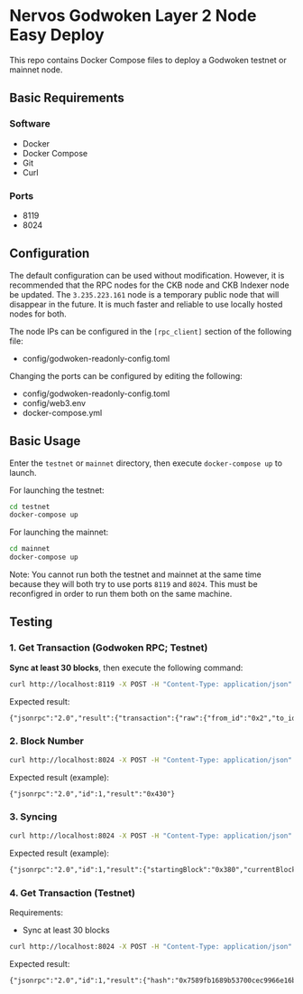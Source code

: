 # Nervos Godwoken Layer 2 Node Easy Deploy

This repo contains Docker Compose files to deploy a Godwoken testnet or mainnet node.

## Basic Requirements

### Software

- Docker
- Docker Compose
- Git
- Curl

### Ports

- 8119
- 8024

## Configuration

The default configuration can be used without modification. However, it is recommended that the RPC nodes for the CKB node and CKB Indexer node be updated. The `3.235.223.161` node is a temporary public node that will disappear in the future. It is much faster and reliable to use locally hosted nodes for both.

The node IPs can be configured in the `[rpc_client]` section of the following file:

- config/godwoken-readonly-config.toml

Changing the ports can be configured by editing the following:

- config/godwoken-readonly-config.toml
- config/web3.env
- docker-compose.yml

## Basic Usage

Enter the `testnet` or `mainnet` directory, then execute `docker-compose up` to launch.

For launching the testnet:

```sh
cd testnet
docker-compose up
```

For launching the mainnet:

```sh
cd mainnet
docker-compose up
```

Note: You cannot run both the testnet and mainnet at the same time because they will both try to use ports `8119` and `8024`. This must be reconfigred in order to run them both on the same machine.

## Testing

### 1. Get Transaction (Godwoken RPC; Testnet)

**Sync at least 30 blocks**, then execute the following command:

```sh
curl http://localhost:8119 -X POST -H "Content-Type: application/json" -d '{"jsonrpc": "2.0", "method":"gw_get_transaction", "params": ["0x7589fb1689b53700cec9966e16b83714f3583ec30d6184a782d329649c40d37e"], "id": 1}'
```

Expected result:

```txt
{"jsonrpc":"2.0","result":{"transaction":{"raw":{"from_id":"0x2","to_id":"0x5","nonce":"0x5","args":"0xffffff504f4c590040420f00000000000000000000000000000000000000000000000000000000000000000000000000a40000009623609d000000000000000000000000fe1cae6e56bbb423821c71c685edfcda39d41d15000000000000000000000000a2694d757143110690f93de88ac1e345cb2c276500000000000000000000000000000000000000000000000000000000000000600000000000000000000000000000000000000000000000000000000000000004d09de08a00000000000000000000000000000000000000000000000000000000"},"signature":"0xc772ed5473e1b5eb5ad55ae87dcfe9dadba15003ad3fc715d04ae29938b4f1d320aebaeac14c5946743d07a054733f62f64ad57024fbd3ff543ee463d8abf8af00","hash":"0x7589fb1689b53700cec9966e16b83714f3583ec30d6184a782d329649c40d37e"},"status":"committed"},"id":1}
```

### 2. Block Number

```sh
curl http://localhost:8024 -X POST -H "Content-Type: application/json" -d '{"jsonrpc": "2.0", "method":"eth_blockNumber", "params": [], "id": 1}'
```

Expected result (example):

```txt
{"jsonrpc":"2.0","id":1,"result":"0x430"}
```

### 3. Syncing

```sh
curl http://localhost:8024 -X POST -H "Content-Type: application/json" -d '{"jsonrpc": "2.0", "method":"eth_syncing", "params": [], "id": 1}'
```

Expected result (example):

```txt
{"jsonrpc":"2.0","id":1,"result":{"startingBlock":"0x380","currentBlock":"0x380","highestBlock":"0x380"}}
```

### 4. Get Transaction (Testnet)

Requirements:

- Sync at least 30 blocks

```sh
curl http://localhost:8024 -X POST -H "Content-Type: application/json" -d '{"jsonrpc": "2.0", "method":"eth_getTransactionByHash", "params": ["0x7589fb1689b53700cec9966e16b83714f3583ec30d6184a782d329649c40d37e"], "id": 1}'
```

Expected result:

```txt
{"jsonrpc":"2.0","id":1,"result":{"hash":"0x7589fb1689b53700cec9966e16b83714f3583ec30d6184a782d329649c40d37e","blockHash":"0x3db5355a9146c0697c15c091d174b0d0f4b6e59c0beeff92f0def2e42389785d","blockNumber":"0x1e","transactionIndex":"0x0","from":"0x8069d75814b6886ef39a5b3b0e84c3601b033480","to":"0x1b9d4121479f1708addae44631bf174a6b00cd93","gas":"0xf4240","gasPrice":"0x0","input":"0x9623609d000000000000000000000000fe1cae6e56bbb423821c71c685edfcda39d41d15000000000000000000000000a2694d757143110690f93de88ac1e345cb2c276500000000000000000000000000000000000000000000000000000000000000600000000000000000000000000000000000000000000000000000000000000004d09de08a00000000000000000000000000000000000000000000000000000000","nonce":"0x5","value":"0x0","v":"0x0","r":"0xc772ed5473e1b5eb5ad55ae87dcfe9dadba15003ad3fc715d04ae29938b4f1d3","s":"0x20aebaeac14c5946743d07a054733f62f64ad57024fbd3ff543ee463d8abf8af"}}
```
